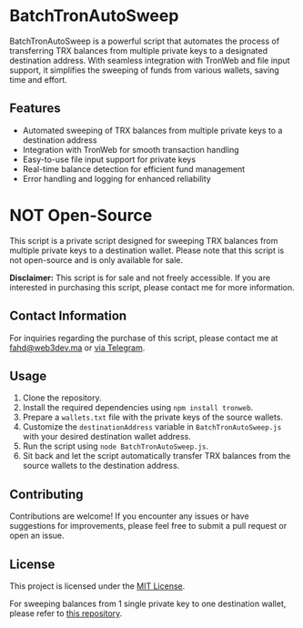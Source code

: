 <h1>BatchTronAutoSweep</h1>

<p>BatchTronAutoSweep is a powerful script that automates the process of transferring TRX balances from multiple private keys to a designated destination address. With seamless integration with TronWeb and file input support, it simplifies the sweeping of funds from various wallets, saving time and effort.</p>

<h2>Features</h2>

<ul>
  <li>Automated sweeping of TRX balances from multiple private keys to a destination address</li>
  <li>Integration with TronWeb for smooth transaction handling</li>
  <li>Easy-to-use file input support for private keys</li>
  <li>Real-time balance detection for efficient fund management</li>
  <li>Error handling and logging for enhanced reliability</li>
</ul>

# NOT Open-Source

This script is a private script designed for sweeping TRX balances from multiple private keys to a destination wallet. Please note that this script is not open-source and is only available for sale.

**Disclaimer:** This script is for sale and not freely accessible. If you are interested in purchasing this script, please contact me for more information.

## Contact Information

For inquiries regarding the purchase of this script, please contact me at [fahd@web3dev.ma](mailto:fahd@web3dev.ma) or [via Telegram](https://t.me/Thisiswhosthis).

<h2>Usage</h2>

<ol>
  <li>Clone the repository.</li>
  <li>Install the required dependencies using <code>npm install tronweb</code>.</li>
  <li>Prepare a <code>wallets.txt</code> file with the private keys of the source wallets.</li>
  <li>Customize the <code>destinationAddress</code> variable in <code>BatchTronAutoSweep.js</code> with your desired destination wallet address.</li>
  <li>Run the script using <code>node BatchTronAutoSweep.js</code>.</li>
  <li>Sit back and let the script automatically transfer TRX balances from the source wallets to the destination address.</li>
</ol>

<h2>Contributing</h2>

<p>Contributions are welcome! If you encounter any issues or have suggestions for improvements, please feel free to submit a pull request or open an issue.</p>

<h2>License</h2>

<p>This project is licensed under the <a href="LICENSE">MIT License</a>.</p>

<p>For sweeping balances from 1 single private key to one destination wallet, please refer to <a href="https://github.com/ELHARAKA/TrxAutoSweep">this repository</a>.</p>
